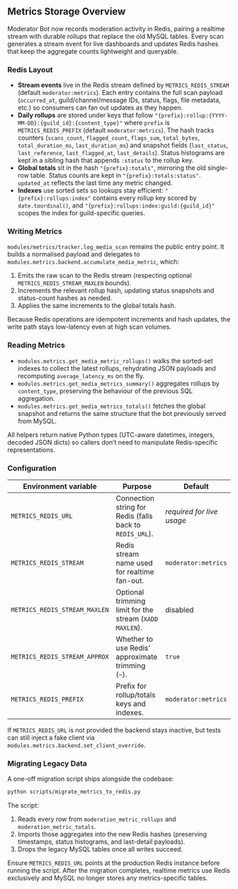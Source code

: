 ## Metrics Storage Overview

Moderator Bot now records moderation activity in Redis, pairing a realtime stream with durable rollups that replace the old MySQL tables. Every scan generates a stream event for live dashboards and updates Redis hashes that keep the aggregate counts lightweight and queryable.

### Redis Layout

- **Stream events** live in the Redis stream defined by `METRICS_REDIS_STREAM` (default `moderator:metrics`). Each entry contains the full scan payload (`occurred_at`, guild/channel/message IDs, status, flags, file metadata, etc.) so consumers can fan out updates as they happen.
- **Daily rollups** are stored under keys that follow `"{prefix}:rollup:{YYYY-MM-DD}:{guild_id}:{content_type}"` where `prefix` is `METRICS_REDIS_PREFIX` (default `moderator:metrics`). The hash tracks counters (`scans_count`, `flagged_count`, `flags_sum`, `total_bytes`, `total_duration_ms`, `last_duration_ms`) and snapshot fields (`last_status`, `last_reference`, `last_flagged_at`, `last_details`). Status histograms are kept in a sibling hash that appends `:status` to the rollup key.
- **Global totals** sit in the hash `"{prefix}:totals"`, mirroring the old single-row table. Status counts are kept in `"{prefix}:totals:status"`. `updated_at` reflects the last time any metric changed.
- **Indexes** use sorted sets so lookups stay efficient: `"{prefix}:rollups:index"` contains every rollup key scored by `date.toordinal()`, and `"{prefix}:rollups:index:guild:{guild_id}"` scopes the index for guild-specific queries.

### Writing Metrics

`modules/metrics/tracker.log_media_scan` remains the public entry point. It builds a normalised payload and delegates to `modules.metrics.backend.accumulate_media_metric`, which:

1. Emits the raw scan to the Redis stream (respecting optional `METRICS_REDIS_STREAM_MAXLEN` bounds).
2. Increments the relevant rollup hash, updating status snapshots and status-count hashes as needed.
3. Applies the same increments to the global totals hash.

Because Redis operations are idempotent increments and hash updates, the write path stays low-latency even at high scan volumes.

### Reading Metrics

- `modules.metrics.get_media_metric_rollups()` walks the sorted-set indexes to collect the latest rollups, rehydrating JSON payloads and recomputing `average_latency_ms` on the fly.
- `modules.metrics.get_media_metrics_summary()` aggregates rollups by `content_type`, preserving the behaviour of the previous SQL aggregation.
- `modules.metrics.get_media_metrics_totals()` fetches the global snapshot and returns the same structure that the bot previously served from MySQL.

All helpers return native Python types (UTC-aware datetimes, integers, decoded JSON dicts) so callers don’t need to manipulate Redis-specific representations.

### Configuration

| Environment variable | Purpose | Default |
| --- | --- | --- |
| `METRICS_REDIS_URL` | Connection string for Redis (falls back to `REDIS_URL`). | _required for live usage_ |
| `METRICS_REDIS_STREAM` | Redis stream name used for realtime fan-out. | `moderator:metrics` |
| `METRICS_REDIS_STREAM_MAXLEN` | Optional trimming limit for the stream (`XADD MAXLEN`). | disabled |
| `METRICS_REDIS_STREAM_APPROX` | Whether to use Redis’ approximate trimming (`~`). | `true` |
| `METRICS_REDIS_PREFIX` | Prefix for rollup/totals keys and indexes. | `moderator:metrics` |

If `METRICS_REDIS_URL` is not provided the backend stays inactive, but tests can still inject a fake client via `modules.metrics.backend.set_client_override`.

### Migrating Legacy Data

A one-off migration script ships alongside the codebase:

```bash
python scripts/migrate_metrics_to_redis.py
```

The script:

1. Reads every row from `moderation_metric_rollups` and `moderation_metric_totals`.
2. Imports those aggregates into the new Redis hashes (preserving timestamps, status histograms, and last-detail payloads).
3. Drops the legacy MySQL tables once all writes succeed.

Ensure `METRICS_REDIS_URL` points at the production Redis instance before running the script. After the migration completes, realtime metrics use Redis exclusively and MySQL no longer stores any metrics-specific tables.
